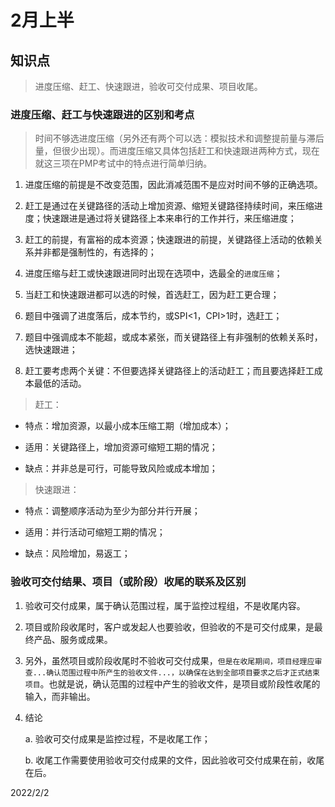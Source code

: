 # 2月上半

## 知识点

> 进度压缩、赶工、快速跟进，验收可交付成果、项目收尾。

### 进度压缩、赶工与快速跟进的区别和考点

> 时间不够选进度压缩（另外还有两个可以选：模拟技术和调整提前量与滞后量，但很少出现）。而进度压缩又具体包括赶工和快速跟进两种方式，现在就这三项在PMP考试中的特点进行简单归纳。

1. 进度压缩的前提是不改变范围，因此消减范围不是应对时间不够的正确选项。

2. 赶工是通过在关键路径的活动上增加资源、缩短关键路径持续时间，来压缩进度；快速跟进是通过将关键路径上本来串行的工作并行，来压缩进度；

3. 赶工的前提，有富裕的成本资源；快速跟进的前提，关键路径上活动的依赖关系并非都是强制性的，有选择的；

4. 进度压缩与赶工或快速跟进同时出现在选项中，选最全的`进度压缩`；

5. 当赶工和快速跟进都可以选的时候，首选赶工，因为赶工更合理；

6. 题目中强调了进度落后，成本节约，或SPI<1，CPI>1时，选赶工；

7. 题目中强调成本不能超，或成本紧张，而关键路径上有非强制的依赖关系时，选快速跟进；

8. 赶工要考虑两个关键：不但要选择关键路径上的活动赶工；而且要选择赶工成本最低的活动。

> 赶工：

* 特点：增加资源，以最小成本压缩工期（增加成本）；

* 适用：关键路径上，增加资源可缩短工期的情况；

* 缺点：并非总是可行，可能导致风险或成本增加；

> 快速跟进：

* 特点：调整顺序活动为至少为部分并行开展；

* 适用：并行活动可缩短工期的情况；

* 缺点：风险增加，易返工；

### 验收可交付结果、项目（或阶段）收尾的联系及区别

1. 验收可交付成果，属于确认范围过程，属于监控过程组，不是收尾内容。

2. 项目或阶段收尾时，客户或发起人也要验收，但验收的不是可交付成果，是最终产品、服务或成果。

3. 另外，虽然项目或阶段收尾时不验收可交付成果，`但是在收尾期间，项目经理应审查...确认范围过程中所产生的验收文件...，以确保在达到全部项目要求之后才正式结束项目`。也就是说，确认范围的过程中产生的验收文件，是项目或阶段性收尾的输入，而非输出。

4. 结论

    a. 验收可交付成果是监控过程，不是收尾工作；

    b. 收尾工作需要使用验收可交付成果的文件，因此验收可交付成果在前，收尾在后。

2022/2/2
